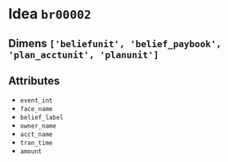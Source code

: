 # Idea `br00002`

## Dimens `['beliefunit', 'belief_paybook', 'plan_acctunit', 'planunit']`

## Attributes
- `event_int`
- `face_name`
- `belief_label`
- `owner_name`
- `acct_name`
- `tran_time`
- `amount`
